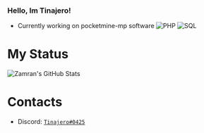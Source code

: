 ### Hello, Im Tinajero!

- Currently working on pocketmine-mp software 
![PHP](https://img.shields.io/badge/-PHP-000000?style=flat&logo=php)
![SQL](https://img.shields.io/badge/-SQL-000000?style=flat&logo=MySQL)

# My Status

<img src="https://github-readme-stats.vercel.app/api?username=JustTinajero&show_icons=true&hide_border=true&count_private=true&theme=shades-of-purple&icon_color=fad000" alt="Zamran's GitHub Stats">

# Contacts
- Discord: [`Tinajero#0425`](https://discord.com/users/617181003747819531)



